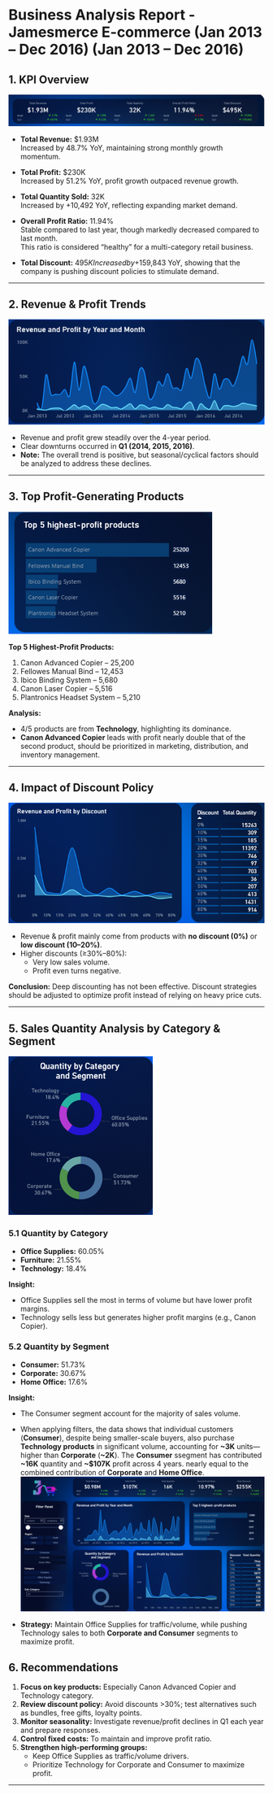  # Business Analysis Report - Jamesmerce E-commerce (Jan 2013 – Dec 2016) (Jan 2013 – Dec 2016)

## 1. KPI Overview
![](https://github.com/jameshoangvu/james_data_portfolio/blob/main/Project_01_Jamesmerce_KPI_Analytics/report/images/Jamesmerce_dashboard_KPI_Cards.png)
- **Total Revenue:** $1.93M  
  Increased by 48.7% YoY, maintaining strong monthly growth momentum.  

- **Total Profit:** $230K  
  Increased by 51.2% YoY, profit growth outpaced revenue growth.  

- **Total Quantity Sold:** 32K  
  Increased by +10,492 YoY, reflecting expanding market demand.  

- **Overall Profit Ratio:** 11.94%  
  Stable compared to last year, though markedly decreased compared to last month.  
  This ratio is considered “healthy” for a multi-category retail business.  

- **Total Discount:** $495K  
  Increased by +$159,843 YoY, showing that the company is pushing discount policies to stimulate demand.  

---

## 2. Revenue & Profit Trends
![](https://github.com/jameshoangvu/james_data_portfolio/blob/main/Project_01_Jamesmerce_KPI_Analytics/report/images/Jamesmerce_dashboard_analytics01.png)
- Revenue and profit grew steadily over the 4-year period.  
- Clear downturns occurred in **Q1 (2014, 2015, 2016)**.  
- **Note:** The overall trend is positive, but seasonal/cyclical factors should be analyzed to address these declines.  

---

## 3. Top Profit-Generating Products
![](https://github.com/jameshoangvu/james_data_portfolio/blob/main/Project_01_Jamesmerce_KPI_Analytics/report/images/Jamesmerce_dashboard_analytics05.png)

**Top 5 Highest-Profit Products:**  
1. Canon Advanced Copier – 25,200  
2. Fellowes Manual Bind – 12,453  
3. Ibico Binding System – 5,680  
4. Canon Laser Copier – 5,516  
5. Plantronics Headset System – 5,210  

 **Analysis:**  
- 4/5 products are from **Technology**, highlighting its dominance.  
- **Canon Advanced Copier** leads with profit nearly double that of the second product, should be prioritized in marketing, distribution, and inventory management.  

---

## 4. Impact of Discount Policy
![](https://github.com/jameshoangvu/james_data_portfolio/blob/main/Project_01_Jamesmerce_KPI_Analytics/report/images/Jamesmerce_dashboard_analytics02.png)
- Revenue & profit mainly come from products with **no discount (0%)** or **low discount (10–20%)**.  
- Higher discounts (≥30%–80%):  
  - Very low sales volume.  
  - Profit even turns negative.  

 **Conclusion:** Deep discounting has not been effective. Discount strategies should be adjusted to optimize profit instead of relying on heavy price cuts.  

---

## 5. Sales Quantity Analysis by Category & Segment
![](https://github.com/jameshoangvu/james_data_portfolio/blob/main/Project_01_Jamesmerce_KPI_Analytics/report/images/Jamesmerce_dashboard_analytics03.png)
### 5.1 Quantity by Category
- **Office Supplies:** 60.05%  
- **Furniture:** 21.55%  
- **Technology:** 18.4%  

**Insight:**  
- Office Supplies sell the most in terms of volume but have lower profit margins.  
- Technology sells less but generates higher profit margins (e.g., Canon Copier).  

### 5.2 Quantity by Segment
- **Consumer:** 51.73%  
- **Corporate:** 30.67%  
- **Home Office:** 17.6%  

**Insight:**  
- The Consumer segment account for the majority of sales volume.  
- When applying filters, the data shows that individual customers (**Consumer**), despite being smaller-scale buyers, also purchase **Technology products** in significant volume, accounting for **~3K** units—higher than **Corporate** (**~2K**). The **Consumer** ssegment has contributed **~16K** quantity and **~$107K** profit across 4 years. nearly equal to the combined contribution of **Corporate** and **Home Office**.
   ![](https://github.com/jameshoangvu/james_data_portfolio/blob/main/Project_01_Jamesmerce_KPI_Analytics/report/images/Jamesmerce_dashboard_analytics04.png)
 
- **Strategy:** Maintain Office Supplies for traffic/volume, while pushing Technology sales to both **Corporate and Consumer** segments to maximize profit.  


## 6. Recommendations
1. **Focus on key products:** Especially Canon Advanced Copier and Technology category.  
2. **Review discount policy:** Avoid discounts >30%; test alternatives such as bundles, free gifts, loyalty points.  
3. **Monitor seasonality:** Investigate revenue/profit declines in Q1 each year and prepare responses.  
4. **Control fixed costs:** To maintain and improve profit ratio.  
5. **Strengthen high-performing groups:**  
   - Keep Office Supplies as traffic/volume drivers.  
   - Prioritize Technology for Corporate and Consumer to maximize profit.  

---

